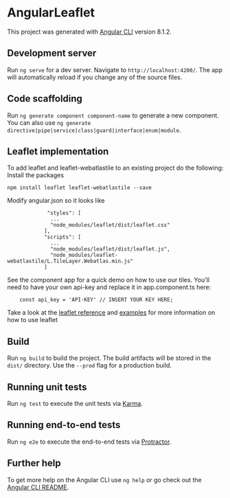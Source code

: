 # AngularLeaflet

This project was generated with [Angular CLI](https://github.com/angular/angular-cli) version 8.1.2.

## Development server

Run `ng serve` for a dev server. Navigate to `http://localhost:4200/`. The app will automatically reload if you change any of the source files.

## Code scaffolding

Run `ng generate component component-name` to generate a new component. You can also use `ng generate directive|pipe|service|class|guard|interface|enum|module`.

## Leaflet implementation
To add leaflet and leaflet-webatlastile to an existing project do the following:
Install the packages
  
    npm install leaflet leaflet-webatlastile --save
Modify angular.json so it looks like

```
             "styles": [
              ...
              "node_modules/leaflet/dist/leaflet.css"
            ],
            "scripts": [
              ...
              "node_modules/leaflet/dist/leaflet.js",
              "node_modules/leaflet-webatlastile/L.TileLayer.Webatlas.min.js"
            ]
```
See the component app for a quick demo on how to use our tiles. You'll need to have your own api-key and replace it in app.component.ts here:

```
    const api_key = 'API-KEY' // INSERT YOUR KEY HERE;
```
Take a look at the [leaflet reference](https://leafletjs.com/reference-1.5.0.html) and [examples](https://leafletjs.com/examples.html) for more information on how to use leaflet
## Build

Run `ng build` to build the project. The build artifacts will be stored in the `dist/` directory. Use the `--prod` flag for a production build.

## Running unit tests

Run `ng test` to execute the unit tests via [Karma](https://karma-runner.github.io).

## Running end-to-end tests

Run `ng e2e` to execute the end-to-end tests via [Protractor](http://www.protractortest.org/).

## Further help

To get more help on the Angular CLI use `ng help` or go check out the [Angular CLI README](https://github.com/angular/angular-cli/blob/master/README.md).
